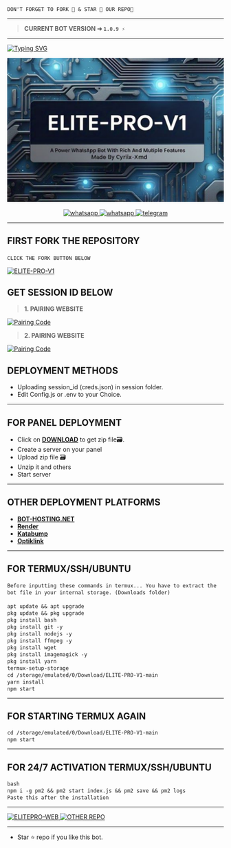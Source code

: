 ```
DON'T FORGET TO FORK 🍴 & STAR 🌟 OUR REPO🫠
```
---

> **CURRENT BOT VERSION ➜ `1.0.9 ⚡`**
---

<a href="https://git.io/typing-svg">
  <img src="https://readme-typing-svg.demolab.com?font=Black+Ops+One&size=50&pause=1000&color=1BAFBAFF&center=true&width=1200&height=100&lines=HEY%20DEAR%20WELCOME;TOO%20ELITE-PRO-V1%20BOT%20REPO;MULTI%20DEVICE%20WHATSAPP%20BOT;CREATED%20BY%20CYRILIX-XMD" alt="Typing SVG" />
</a>


<p align="center">
  <a href="https://chat.whatsapp.com/IozXlwmmRzJ24un1jtjEZ2">
    <img alt=Support weight="10" src="https://raw.githubusercontent.com/Cyrilix-XMD/CYRILIX-STORE/main/img-url/20250604_163513.jpg"> 
    </p>
<p align="center"> 
    </p>
<p align="center">
  <a aria-label="Join our chats" href="https://chat.whatsapp.com/IozXlwmmRzJ24un1jtjEZ2" target="_blank">
    <img alt="whatsapp" src="https://img.shields.io/badge/Join Group chat-25D366?style=for-the-badge&logo=whatsapp&logoColor=white" />
    <a align="center">
  <a aria-label="Follow Channel" href="https://whatsapp.com/channel/0029VaXaqHII1rcmdDBBsd3g" target="_blank">
    <img alt="whatsapp" src="https://img.shields.io/badge/Follow Channel-25D366?style=for-the-badge&logo=whatsapp&logoColor=white" />
</a>
<a aria-label="Chat me" href="https://t.me/elitepro_md" target="_blank">
    <img alt="telegram" src="https://img.shields.io/badge/Telegram Group-24A1DE?style=for-the-badge&logo=telegram&logoColor=white" />
  </a>
</p>  
   
 ---
## FIRST FORK THE REPOSITORY
` CLICK THE FORK BUTTON BELOW `

<a href="https://github.com/EliteProTech/ELITE-PRO-V1/fork"><img title="ELITE-PRO-V1" src="https://img.shields.io/badge/FORK-BOT%20REPO-h?color=indigo&style=for-the-badge&logo=stackshare"></a>
  
## GET SESSION ID BELOW
> **1. PAIRING WEBSITE**

<a href='https://elitepro-session-id1.onrender.com' target="_blank">
  <img alt='Pairing Code' src='https://img.shields.io/badge/Get%20Pairing%20Code-orange?style=for-the-badge&logo=opencv&logoColor=black'/>
</a>
<br> 

> **2. PAIRING WEBSITE**

<a href='https://elitepro-session-id2.onrender.com' target="_blank">
  <img alt='Pairing Code' src='https://img.shields.io/badge/Get%20Pairing%20Code-darkpink?style=for-the-badge&logo=opencv&logoColor=black'/>
</a>
<br>

## DEPLOYMENT METHODS
- Uploading session_id (creds.json) in session folder.
- Edit Config.js or .env to your Choice.

---

## FOR PANEL DEPLOYMENT
- Click on **[DOWNLOAD](https://eliteproverified.vercel.app/)** to get zip file🗃.
- Create a server on your panel
- Upload zip file 🗃️
- Unzip it and others
- Start server
---

## OTHER DEPLOYMENT PLATFORMS
- **[BOT-HOSTING.NET](https://bot-hosting.net/)**
- **[Render](https://render.com)**
- **[Katabump](https://dashboard.katabump.com/auth/login)**
- **[Optiklink](https://optiklink.com/)**

---

## FOR TERMUX/SSH/UBUNTU
```
Before inputting these commands in termux... You have to extract the bot file in your internal storage. (Downloads folder)

apt update && apt upgrade
pkg update && pkg upgrade
pkg install bash
pkg install git -y
pkg install nodejs -y 
pkg install ffmpeg -y 
pkg install wget
pkg install imagemagick -y
pkg install yarn
termux-setup-storage
cd /storage/emulated/0/Download/ELITE-PRO-V1-main
yarn install
npm start
```
---

## FOR STARTING TERMUX AGAIN
```
cd /storage/emulated/0/Download/ELITE-PRO-V1-main
npm start
```
---

## FOR 24/7 ACTIVATION TERMUX/SSH/UBUNTU
```
bash
npm i -g pm2 && pm2 start index.js && pm2 save && pm2 logs
Paste this after the installation
```
---

<p align="Left">
    <a align="center">
  <a aria-label="WEBSITE" href="https://elitepro-website.vercel.app/" target="_blank">
    <img alt="ELITEPRO-WEB" src="https://img.shields.io/badge/ELITEPRO WEB-25D366?style=for-the-badge&logo=online&logoColor=white" />
</a>
<a aria-label="OTHER REPO" href="https://github.com/EliteProTech/Elite-Pro-V2" target="_blank">
    <img alt="OTHER REPO" src="https://img.shields.io/badge/OTHER REPO-0E1241?style=for-the-badge&logo=github&logoColor=white" />
  </a>
</p>

 --- 
- Star ⭐ repo if you like this bot.